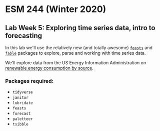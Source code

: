 # ESM 244 (Winter 2020)
## Lab Week 5: Exploring time series data, intro to forecasting

In this lab we'll use the relatively new (and totally awesome) [`feasts`](https://github.com/tidyverts/feasts) and [`fable`](https://github.com/tidyverts/fable) packages to explore, parse and working with time series data. 

We'll explore data from the US Energy Information Administration on [renewable energy consumption by source](https://www.eia.gov/totalenergy/data/browser/?tbl=T10.01#/?f=M).

### Packages required: 

- `tidyverse`
- `janitor`
- `lubridate`
- `feasts`
- `forecast`
- `paletteer`
- `tsibble`
